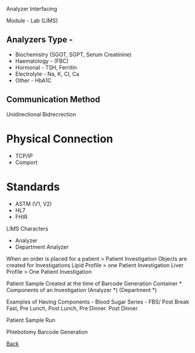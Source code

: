 Analyzer Interfacing

Module - Lab (LIMS)

## Analyzers Type - 
* Biochemistry (SGOT, SGPT, Serum Creatinine)
* Haematology - (FBC)
* Hormonal - TSH, Ferritin
* Electrolyte - Na, K, Cl, Ca
* Other - HbA1C

## Communication Method
Unidirectional
Bidrecrection

# Physical Connection
* TCP/IP
* Comport

# Standards
* ASTM (V1, V2)
* HL7
* FHIR

LIMS Characters
* Analyzer
* Department Analyzer


When an order is placed for a patient > Patient Investigation Objects are created for Investigations
Lipid Profile > one Patient Investigation
Liver Profile > One Patient Investigation

Patient Sample
Created at the time of Barcode Generation
Container *
Components of an Investigation
(Analyzer *)
(Department *)

Examples of Having Components - Blood Sugar Series - FBS/ Post Break Fast, Pre Lunch, Post Lunch, Pre Dinner. Post Dinner

Patient Sample Run





Phlebotomy
Barcode Generation








[Back](https://github.com/hmislk/hmis/wiki/LIMS-Knowledgebase)